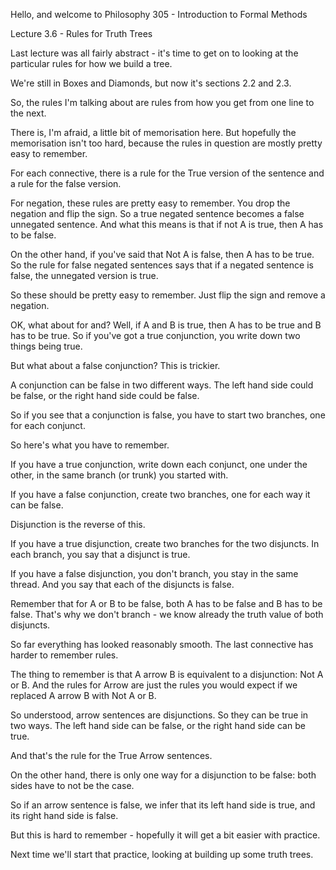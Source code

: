 Hello, and welcome to Philosophy 305 - Introduction to Formal Methods

Lecture 3.6 - Rules for Truth Trees

<new slide>

Last lecture was all fairly abstract - it's time to get on to looking at the particular rules for how we build a tree.

<new slide>

We're still in Boxes and Diamonds, but now it's sections 2.2 and 2.3.

<new slide>

So, the rules I'm talking about are rules from how you get from one line to the next.

There is, I'm afraid, a little bit of memorisation here. But hopefully the memorisation isn't too hard, because the rules in question are mostly pretty easy to remember.

<new slide>

For each connective, there is a rule for the True version of the sentence and a rule for the false version.

For negation, these rules are pretty easy to remember. You drop the negation and flip the sign. So a true negated sentence becomes a false unnegated sentence. And what this means is that if not A is true, then A has to be false.

<new slide>

On the other hand, if you've said that Not A is false, then A has to be true. So the rule for false negated sentences says that if a negated sentence is false, the unnegated version is true.

<new slide>

So these should be pretty easy to remember. Just flip the sign and remove a negation.

<new slide>

OK, what about for and? Well, if A and B is true, then A has to be true and B has to be true. So if you've got a true conjunction, you write down two things being true.

<new slide>

But what about a false conjunction? This is trickier. 

A conjunction can be false in two different ways. The left hand side could be false, or the right hand side could be false.

So if you see that a conjunction is false, you have to start two branches, one for each conjunct.

<new slide>

So here's what you have to remember.

If you have a true conjunction, write down each conjunct, one under the other, in the same branch (or trunk) you started with.

If you have a false conjunction, create two branches, one for each way it can be false.

<new slide>

Disjunction is the reverse of this.

If you have a true disjunction, create two branches for the two disjuncts. In each branch, you say that a disjunct is true.

If you have a false disjunction, you don't branch, you stay in the same thread. And you say that each of the disjuncts is false.

Remember that for A or B to be false, both A has to be false and B has to be false. That's why we don't branch - we know already the truth value of both disjuncts.

<new slide>

So far everything has looked reasonably smooth. The last connective has harder to remember rules.

The thing to remember is that A arrow B is equivalent to a disjunction: Not A or B. And the rules for Arrow are just the rules you would expect if we replaced A arrow B with Not A or B.

So understood, arrow sentences are disjunctions. So they can be true in two ways. The left hand side can be false, or the right hand side can be true.

And that's the rule for the True Arrow sentences.

<new slide>

On the other hand, there is only one way for a disjunction to be false: both sides have to not be the case.

So if an arrow sentence is false, we infer that its left hand side is true, and its right hand side is false.

<new slide>

But this is hard to remember - hopefully it will get a bit easier with practice.

<new slide>

Next time we'll start that practice, looking at building up some truth trees.